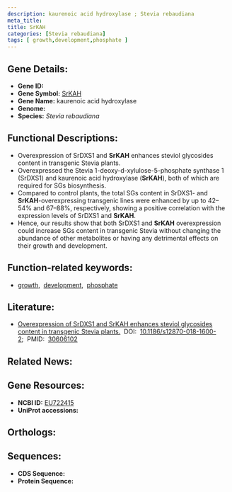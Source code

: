 ```yaml
---
description: kaurenoic acid hydroxylase ; Stevia rebaudiana
meta_title:
title: SrKAH
categories: [Stevia rebaudiana]
tags: [ growth,development,phosphate ]
---
```


## Gene Details:
- **Gene ID:** []()
- **Gene Symbol:** <u>SrKAH</u>
- **Gene Name:** kaurenoic acid hydroxylase
- **Genome:** []()
- **Species:** *Stevia rebaudiana*

## Functional Descriptions:
   - Overexpression of SrDXS1 and **SrKAH** enhances steviol glycosides content in transgenic Stevia plants.
   - Overexpressed the Stevia 1-deoxy-d-xylulose-5-phosphate synthase 1 (SrDXS1) and kaurenoic acid hydroxylase (**SrKAH**), both of which are required for SGs biosynthesis.
   - Compared to control plants, the total SGs content in SrDXS1- and **SrKAH**-overexpressing transgenic lines were enhanced by up to 42–54% and 67–88%, respectively, showing a positive correlation with the expression levels of SrDXS1 and **SrKAH**.
   - Hence, our results show that both SrDXS1 and **SrKAH** overexpression could increase SGs content in transgenic Stevia without changing the abundance of other metabolites or having any detrimental effects on their growth and development.

## Function-related keywords:
   - [growth](/tags/growth/),&nbsp;&nbsp;[development](/tags/development/),&nbsp;&nbsp;[phosphate](/tags/phosphate/)

## Literature:
   - [Overexpression of SrDXS1 and SrKAH enhances steviol glycosides content in transgenic Stevia plants.](https://doi.org/10.1186/s12870-018-1600-2)&nbsp;&nbsp;DOI:&nbsp;&nbsp;[10.1186/s12870-018-1600-2](https://doi.org/10.1186/s12870-018-1600-2);&nbsp;&nbsp;PMID:&nbsp;&nbsp;[30606102](https://pubmed.ncbi.nlm.nih.gov/30606102/)

## Related News:

## Gene Resources:
- **NCBI ID:**  [EU722415](https://www.ncbi.nlm.nih.gov/gene/?term=EU722415)
- **UniProt accessions:**  [](https://www.uniprot.org/uniprotkb//entry)

## Orthologs:

## Sequences:
- **CDS Sequence:**
- **Protein Sequence:**
